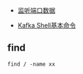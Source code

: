 - [监听端口数据](https://www.cnblogs.com/linn/p/4792468.html)

- [Kafka Shell基本命令](https://my.oschina.net/u/3346994/blog/1861871) 

## find
~~~
find / -name xx
~~~

